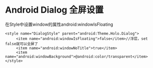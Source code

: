 # Android Dialog 全屏设置
 



在Style中设置window的属性android:windowIsFloating

`````
<style name="DialogStyle" parent="android:Theme.Holo.Dialog">
     <item name="android:windowIsFloating">false</item>//浮层，set false就可以全屏了
     <item name="android:windowNoTitle">true</item>
     <item name="android:windowBackground">@android:color/transparent</item>
</style>
`````
